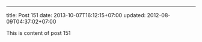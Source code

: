 ---
title: Post 151
date: 2013-10-07T16:12:15+07:00
updated: 2012-08-09T04:37:02+07:00

This is content of post 151
